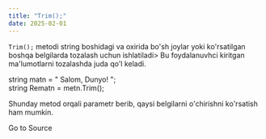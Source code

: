 ```yaml
---
title: "Trim();"
date: 2025-02-01
---
```


`Trim();` metodi string boshidagi va oxirida bo'sh joylar yoki ko'rsatilgan boshqa belgilarda tozalash uchun ishlatiladi> Bu foydalanuvhci kiritgan ma'lumotlarni tozalashda juda qo'l keladi.

string matn = " Salom, Dunyo! ";  
string Rematn = metn.Trim();

Shunday metod orqali parametr berib, qaysi belgilarni o'chirishni ko'rsatish ham mumkin.

Go to Source
